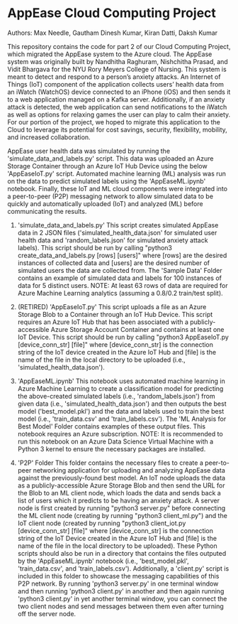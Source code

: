 # AppEase Cloud Computing Project

Authors: Max Needle, Gautham Dinesh Kumar, Kiran Datti, Daksh Kumar

This repository contains the code for part 2 of our Cloud Computing Project, which migrated the AppEase system to the Azure cloud. The AppEase system was originally built by Nandhitha Raghuram, Nishchitha Prasad, and Vidit Bhargava for the NYU Rory Meyers College of Nursing. This system is meant to detect and respond to a person’s anxiety attacks. An Internet of Things (IoT) component of the application collects users’ health data from an iWatch (WatchOS) device connected to an iPhone (iOS) and then sends it to a web application managed on a Kafka server. Additionally, if an anxiety attack is detected, the web application can send notifications to the iWatch as well as options for relaxing games the user can play to calm their anxiety. For our portion of the project, we hoped to migrate this application to the Cloud to leverage its potential for cost savings, security, flexibility, mobility, and increased collaboration.

AppEase user health data was simulated by running the 'simulate_data_and_labels.py' script. This data was uploaded an Azure Storage Container through an Azure IoT Hub Device using the below 'AppEaseIoT.py' script. Automated machine learning (ML) analysis was run on the data to predict simulated labels using the 'AppEaseML.ipynb' notebook. Finally, these IoT and ML cloud components were integrated into a peer-to-peer (P2P) messaging network to allow simulated data to be quickly and automatically uploaded (IoT) and analyzed (ML) before communicating the results.



1. 'simulate_data_and_labels.py'
This script creates simulated AppEase data in 2 JSON files ('simulated_health_data.json' for simulated user health data and 'random_labels.json' for simulated anxiety attack labels). This script should be run by calling "python3 create_data_and_labels.py [rows] [users]" where [rows] are the desired instances of collected data and [users] are the desired number of simulated users the data are collected from. The 'Sample Data' Folder contains an example of simulated data and labels for 100 instances of data for 5 distinct users. 
NOTE: At least 63 rows of data are required for Azure Machine Learning analytics (assuming a 0.8/0.2 train/test split).

2. (RETIRED) 'AppEaseIoT.py'
This script uploads a file as an Azure Storage Blob to a Container through an IoT Hub Device. This script requires an Azure IoT Hub that has been associated with a publicly-accessible Azure Storage Account Container and contains at least one IoT Device. This script should be run by calling "python3 AppEaseIoT.py [device_conn_str] [file]" where [device_conn_str] is the connection string of the IoT device created in the Azure IoT Hub and [file] is the name of the file in the local directory to be uploaded (i.e., 'simulated_health_data.json').

3. 'AppEaseML.ipynb'
This notebook uses automated machine learning in Azure Machine Learning to create a classification model for predicting the above-created simulated labels (i.e., 'random_labels.json') from given data (i.e., 'simulated_health_data.json') and then outputs the best model ('best_model.pkl') and the data and labels used to train the best model (i.e., 'train_data.csv' and 'train_labels.csv'). The 'ML Analysis for Best Model' Folder contains examples of these output files. This notebook requires an Azure subscription. 
NOTE: It is recommended to run this notebook on an Azure Data Science Virtual Machine with a Python 3 kernel to ensure the necessary packages are installed.

4. 'P2P' Folder
This folder contains the necessary files to create a peer-to-peer networking application for uploading and analyzing AppEase data against the previously-found best model. An IoT node uploads the data as a publicly-accessible Azure Storage Blob and then send the URL for the Blob to an ML client node, which loads the data and sends back a list of users which it predicts to be having an anxiety attack. A server node is first created by running "python3 server.py" before connecting the ML client node (creating by running "python3 client_ml.py") and the IoT client node (created by running "python3 client_iot.py [device_conn_str] [file]" where [device_conn_str] is the connection string of the IoT Device created in the Azure IoT Hub and [file] is the name of the file in the local directory to be uploaded). These Python scripts should also be run in a directory that contains the files outputed by the 'AppEaseML.ipynb' notebook (i.e., 'best_model.pkl', 'train_data.csv', and 'train_labels.csv'). Additionally, a 'client.py' script is included in this folder to showcase the messaging capabilities of this P2P network. By running 'python3 server.py' in one terminal window and then running 'python3 client.py' in another and then again running 'python3 client.py' in yet another terminal window, you can connect the two client nodes and send messages between them even after turning off the server node. 
